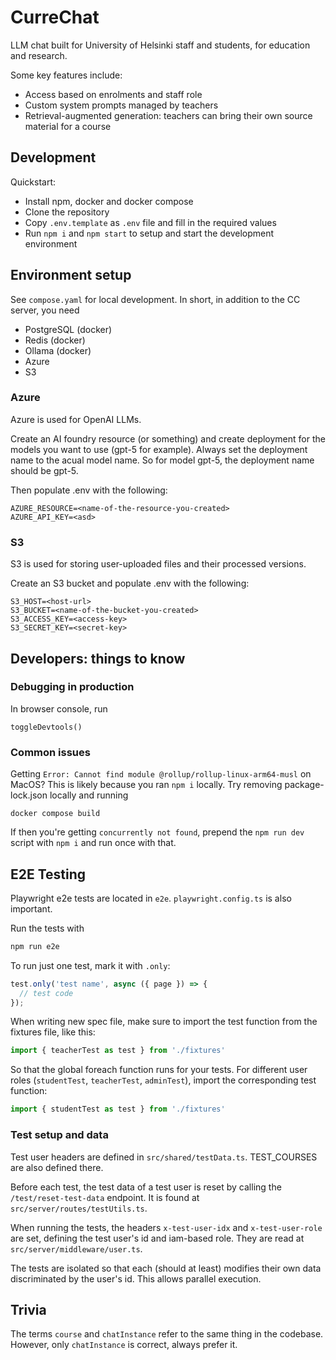 # CurreChat

LLM chat built for University of Helsinki staff and students, for education and research.

Some key features include:

- Access based on enrolments and staff role
- Custom system prompts managed by teachers
- Retrieval-augmented generation: teachers can bring their own source material for a course

## Development

Quickstart:

- Install npm, docker and docker compose
- Clone the repository
- Copy `.env.template` as `.env` file and fill in the required values
- Run `npm i` and `npm start` to setup and start the development environment

## Environment setup

See `compose.yaml` for local development. In short, in addition to the CC server, you need

- PostgreSQL (docker)
- Redis (docker)
- Ollama (docker)
- Azure
- S3

### Azure

Azure is used for OpenAI LLMs.

Create an AI foundry resource (or something) and create deployment for the models you want to use (gpt-5 for example). Always set the deployment name to the acual model name. So for model gpt-5, the deployment name should be gpt-5.

Then populate .env with the following:
```
AZURE_RESOURCE=<name-of-the-resource-you-created>
AZURE_API_KEY=<asd>
```

### S3

S3 is used for storing user-uploaded files and their processed versions.

Create an S3 bucket and populate .env with the following:
```
S3_HOST=<host-url>
S3_BUCKET=<name-of-the-bucket-you-created>
S3_ACCESS_KEY=<access-key>
S3_SECRET_KEY=<secret-key>
```

## Developers: things to know

### Debugging in production

In browser console, run
```
toggleDevtools()
```

### Common issues

Getting `Error: Cannot find module @rollup/rollup-linux-arm64-musl` on MacOS?
This is likely because you ran `npm i` locally.
Try removing package-lock.json locally and running
```
docker compose build
```

If then you're getting `concurrently not found`, prepend the `npm run dev` script with `npm i` and run once with that.

## E2E Testing

Playwright e2e tests are located in `e2e`. `playwright.config.ts` is also important.

Run the tests with
```bash
npm run e2e
```

To run just one test, mark it with `.only`:

```ts
test.only('test name', async ({ page }) => {
  // test code
});
```

When writing new spec file, make sure to import the test function from the fixtures file, like this:
```ts
import { teacherTest as test } from './fixtures'
```

So that the global foreach function runs for your tests. For different user roles (`studentTest`, `teacherTest`, `adminTest`), import the corresponding test function:
```ts
import { studentTest as test } from './fixtures'
```

### Test setup and data

Test user headers are defined in `src/shared/testData.ts`. TEST_COURSES are also defined there.

Before each test, the test data of a test user is reset by calling the `/test/reset-test-data` endpoint. It is found at `src/server/routes/testUtils.ts`.

When running the tests, the headers `x-test-user-idx` and `x-test-user-role` are set, defining the test user's id and iam-based role. They are read at `src/server/middleware/user.ts`.

The tests are isolated so that each (should at least) modifies their own data discriminated by the user's id. This allows parallel execution.

## Trivia

The terms `course` and `chatInstance` refer to the same thing in the codebase. However, only `chatInstance` is correct, always prefer it.
